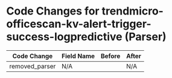 # Code Changes for trendmicro-officescan-kv-alert-trigger-success-logpredictive (Parser)

| Code Change | Field Name | Before | After |
|-------------|------------|--------|-------|
| removed_parser | N/A |  | N/A |